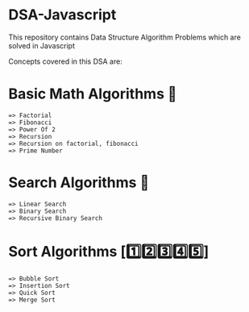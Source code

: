 # DSA-Javascript
This repository contains Data Structure Algorithm Problems which are solved in Javascript

Concepts covered in this DSA are:

# Basic Math Algorithms 🔢
    => Factorial
    => Fibonacci
    => Power Of 2
    => Recursion
    => Recursion on factorial, fibonacci
    => Prime Number

# Search Algorithms 🔎
    => Linear Search
    => Binary Search
    => Recursive Binary Search

# Sort Algorithms [1️⃣2️⃣3️⃣4️⃣5️⃣]
    => Bubble Sort
    => Insertion Sort
    => Quick Sort
    => Merge Sort


    
